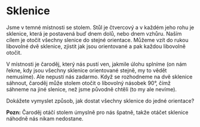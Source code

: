 # Sklenice

Jsme v temné místnosti se stolem. Stůl je čtvercový a v každém jeho rohu je sklenice, která je postavená buď dnem dolů, nebo dnem vzhůru. Naším cílem je otočit všechny slenice do stejné orientace. Můžeme vzít do rukou libovolné dvě sklenice, zjistit jak jsou orientované a pak každou libovolně otočit.

V místnosti je čaroděj, který nás pustí ven, jakmile úlohu splníme (on nám řekne, kdy jsou všechny sklenice orientované stejně, my to vědět nemusíme). Ale nepustí nás zadarmo. Když se rozhodneme na dvě sklenice sáhnout, čaroděj může stolem otočit o libovolný násobek 90°, čímž sáhneme na jiné slenice, než jsme původně chtěli (to my ale nevíme).

Dokážete vymyslet způsob, jak dostat všechny sklenice do jedné orientace?

**Pozn:** Čaroděj otáčí stolem úmyslně pro nás špatně, takže otáčet sklenice náhodně nás nikam nedostane.